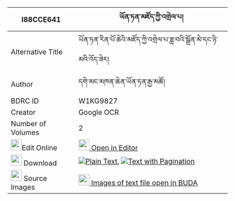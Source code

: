|I88CCE641|ཡོན་ཏན་མཛོད་ཀྱི་འགྲེལ་པ། 
| --- | --- 
|Alternative Title |ཡོན་ཏན་རིན་པོ་ཆེའི་མཛོད་ཀྱི་འགྲེལ་པ་ཟླ་བའི་སྒྲོན་མེ་དང་ཉི་མའི་འོད་ཟེར།
|Author| དགེ་མང་མཁན་ཆེན་ཡོན་ཏན་རྒྱ་མཚོ།
|BDRC ID | W1KG9827
|Creator | Google OCR
|Number of Volumes| 2
|<img width="25" src="https://img.icons8.com/color/25/000000/edit-property.png">Edit Online| [<img width="25" src="https://avatars.githubusercontent.com/u/45091458?s=200&v=4"> Open in Editor](http://editor.openpecha.org/I88CCE641)
|<img width="25" src="https://img.icons8.com/fluent/48/000000/download-2.png"/>  Download | [![](https://img.icons8.com/color/20/000000/txt.png)Plain Text](https://github.com/Openpecha/I88CCE641/releases/download/v2/yonten_dzo_kyi_drelpa_plain_I88CCE641.zip), [![](https://img.icons8.com/color/20/000000/txt.png)Text with Pagination](https://github.com/Openpecha/I88CCE641/releases/download/v2/yonten_dzo_kyi_drelpa_pages_I88CCE641.zip)
|<img width="25" src="https://img.icons8.com/plasticine/100/000000/pictures-folder.png"/>  Source Images | [<img width="25" src="https://library.bdrc.io/icons/BUDA-small.svg"> Images of text file open in BUDA](https://library.bdrc.io/show/bdr:W1KG9827)